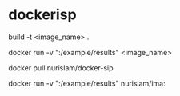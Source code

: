 # dockerisp

build -t <image_name> .

docker run -v "<path-to-save-results>:/example/results" <image_name>

docker pull nurislam/docker-sip

docker run -v "<path-to-save-results>:/example/results" nurislam/ima:
